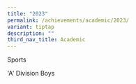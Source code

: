 ```yaml
---
title: "2023"
permalink: /achievements/academic/2023/
variant: tiptap
description: ""
third_nav_title: Academic
---
```

<p>Sports</p>
<p>'A' Division Boys</p>